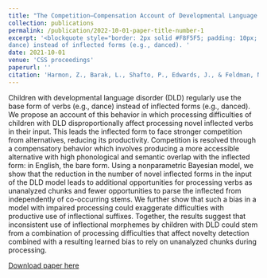 ```yaml
---
title: "The Competition–Compensation Account of Developmental Language Disorder"
collection: publications
permalink: /publication/2022-10-01-paper-title-number-1
excerpt: '<blockquote style="border: 2px solid #F8F5F5; padding: 10px; background-color: #F8F5F5;"> Children with developmental language disorder (DLD) regularly use the base form of verbs (e.g.,
dance) instead of inflected forms (e.g., danced). '
date: 2021-10-01
venue: 'CSS proceedings'
paperurl: ''
citation: 'Harmon, Z., Barak, L., Shafto, P., Edwards, J., & Feldman, N. (2021). Making Heads or Tails of it: A Competition–Compensation Account of Morphological Deficits in Language Impairment. Proceedings of the Annual Conference of the Cognitive Science Society, 43, 1872–1878. <a href="https://escholarship.org/uc/item/8tq1m9gp">[Paper]</a>'
---
```

Children with developmental language disorder (DLD) regularly use the base form of verbs (e.g., dance) instead of inflected forms (e.g., danced). We propose an account of this behavior in which processing difficulties of children with DLD disproportionally affect processing novel inflected verbs in their input. This leads the inflected form to face stronger competition from alternatives, reducing its productivity. Competition is resolved through a compensatory behavior which involves producing a more accessible alternative with high phonological and semantic overlap with the inflected form: in English, the bare form. Using a nonparametric Bayesian model, we show that the reduction in the number of novel inflected forms in the input of the DLD model leads to additional opportunities for processing verbs as unanalyzed chunks and fewer opportunities to parse the inflected from independently of co-occurring stems. We further show that such a bias in a model with impaired processing could exaggerate difficulties with productive use of inflectional suffixes. Together, the results suggest that inconsistent use of inflectional morphemes by children with DLD could stem from a combination of processing difficulties that affect novelty detection combined with a resulting learned bias to rely on unanalyzed chunks during processing.

[Download paper here](https://escholarship.org/uc/item/8tq1m9gp)
